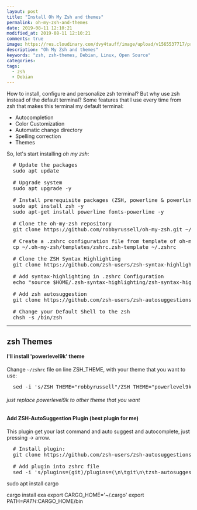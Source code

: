 ```yaml
---
layout: post
title: "Install Oh My Zsh and themes"
permalink: oh-my-zsh-and-themes
date: 2019-08-11 12:10:21
modified_at: 2019-08-11 12:10:21
comments: true
image: https://res.cloudinary.com/dvy4tauff/image/upload/v1565537717/preview_install_oh_my_zsh_and_themes_tw03pm.png
description: "Oh My Zsh and themes"
keywords: "zsh, zsh-themes, Debian, Linux, Open Source"
categories:
tags:
  - zsh
  - Debian
---
```


How to install, configure and personalize zsh terminal?
But why use zsh instead of the default terminal? Some features that I use every time from zsh that makes this terminal my default terminal:

- Autocompletion
- Color Customization
- Automatic change directory
- Spelling correction
- Themes

So, let's start installing _oh my zsh_:

<pre class="bash">
  # Update the packages
  sudo apt update
  
  # Upgrade system
  sudo apt upgrade -y
  
  # Install prerequisite packages (ZSH, powerline & powerline fonts)
  sudo apt install zsh -y
  sudo apt-get install powerline fonts-powerline -y
  
  # Clone the oh-my-zsh repository
  git clone https://github.com/robbyrussell/oh-my-zsh.git ~/.oh-my-zsh
  
  # Create a .zshrc configuration file from template of oh-my-zsh
  cp ~/.oh-my-zsh/templates/zshrc.zsh-template ~/.zshrc
  
  # Clone the ZSH Syntax Highlighting
  git clone https://github.com/zsh-users/zsh-syntax-highlighting.git "$HOME/.zsh-syntax-highlighting" --depth 1
  
  # Add syntax-highlighting in .zshrc Configuration
  echo "source $HOME/.zsh-syntax-highlighting/zsh-syntax-highlighting.zsh" >> "$HOME/.zshrc"
  
  # Add zsh autosuggestion
  git clone https://github.com/zsh-users/zsh-autosuggestions ~/.zsh/zsh-autosuggestions
  
  # Change your Default Shell to the zsh
  chsh -s /bin/zsh
</pre>

---

## zsh Themes

#### I'll install 'powerlevel9k' theme

Change `~/zshrc` file on line ZSH_THEME, with your theme that you want to use:

<pre class="bash">
  sed -i 's/ZSH_THEME="robbyrussell"/ZSH_THEME="powerlevel9k\/powerlevel9k"/g' ~/.zshrc
</pre>

###### just replace powerlevel9k to other theme that you want

#### Add ZSH-AutoSuggestion Plugin (best plugin for me)

This plugin get your last command and auto suggest and autocomplete, just pressing → arrow.

<pre class="bash">
  # Install plugin:
  git clone https://github.com/zsh-users/zsh-autosuggestions $ZSH_CUSTOM/plugins/zsh-autosuggestions

  # Add plugin into zshrc file
  sed -i 's/plugins=(git)/plugins=(\n\tgit\n\tzsh-autosuggestions\n)/g' ~/.zshrc
</pre>

sudo apt install cargo

cargo install exa
export CARGO_HOME='~/.cargo'
export PATH=$PATH:$CARGO_HOME/bin
